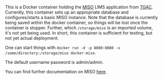 This is a Docker container holding the [MISO](https://github.com/TGAC/miso-lims) LIMS application from [TGAC](http://www.tgac.ac.uk/). Currently, this container sets up an appropriate database and configures/starts a basic MISO instance. Note that the database is currently being saved within the docker container, so things will be lost once the container is stopper. Further, which `/storage/miso` is an imported volume, it's not yet being used. In short, this container is sufficient for testing, but not yet actual deployment.

One can start things with `docker run -d -p 8080:8080 -v /some/directory:/storage/miso docker-miso`.

The default username password is admin/admin.

You can find further documentation on MISO [here](https://documentation.tgac.ac.uk/display/MISO/MISO+0.2.0+User+Manual).
